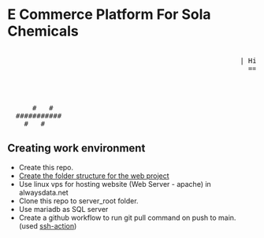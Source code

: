 # E Commerce Platform For Sola Chemicals
<pre>
                                                            _______________________   
                                                        | Hi, We are Hash Hackers |
                                                          =======================
                                                                               \
                                                                                \
                                                                                  ^__^
                                                                                  (oo)\_______
      #   #                                                                       (__)\       )\/\ 
  ###########                                                                         ||----w |
    #   #                                                                             ||     ||
</pre>
## Creating work environment
* Create this repo.
* [Create the folder structure for the web project](https://github.com/asurpbs/sola-chemicals-ecommerce-platform/blob/main/directory-readme.md)
* Use linux vps for hosting website (Web Server - apache) in alwaysdata.net
* Clone this repo to server_root folder.
* Use mariadb as SQL server
* Create a github workflow to run git pull command on push to main. (used [ssh-action](https://github.com/appleboy/ssh-action))
